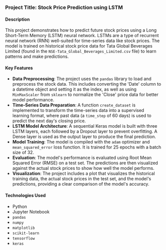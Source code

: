 
### Project Title: Stock Price Prediction using LSTM

#### Description
This project demonstrates how to predict future stock prices using a Long Short-Term Memory (LSTM) neural network. LSTMs are a type of recurrent neural network (RNN) well-suited for time-series data like stock prices. The model is trained on historical stock price data for Tata Global Beverages Limited (found in the `NSE-Tata_Global_Beverages_Limited.csv` file) to learn patterns and make predictions.

#### Key Features
* **Data Preprocessing**: The project uses the `pandas` library to load and preprocess the stock data. This includes converting the 'Date' column to a datetime object and setting it as the index, as well as using `MinMaxScaler` from `sklearn` to normalize the 'Close' price data for better model performance.
* **Time-Series Data Preparation**: A function `create_dataset` is implemented to transform the time-series data into a supervised learning format, where past data (a `time_step` of 60 days) is used to predict the next day's closing price.
* **LSTM Model Architecture**: A sequential Keras model is built with three LSTM layers, each followed by a Dropout layer to prevent overfitting. A Dense layer is used as the output layer to produce the final prediction.
* **Model Training**: The model is compiled with the `adam` optimizer and `mean_squared_error` loss function. It is trained for 25 epochs with a batch size of 32.
* **Evaluation**: The model's performance is evaluated using Root Mean Squared Error (RMSE) on a test set. The predictions are then visualized against the actual stock prices to show how well the model performs.
* **Visualization**: The project includes a plot that visualizes the historical training data, the actual stock prices in the test set, and the model's predictions, providing a clear comparison of the model's accuracy.

#### Technologies Used
* Python
* Jupyter Notebook
* `pandas`
* `numpy`
* `matplotlib`
* `scikit-learn`
* `tensorflow`
* `keras`

